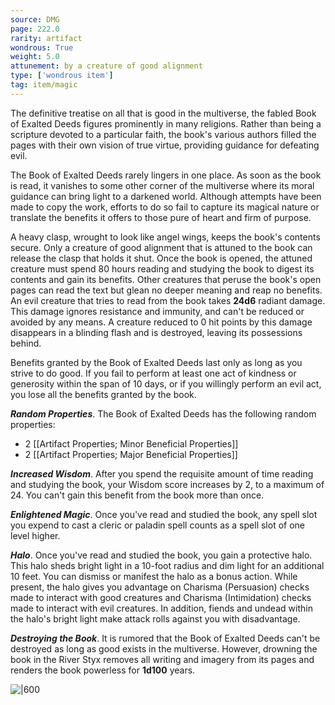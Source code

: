 ```yaml
---
source: DMG
page: 222.0
rarity: artifact
wondrous: True
weight: 5.0
attunement: by a creature of good alignment
type: ['wondrous item']
tag: item/magic
---
```


The definitive treatise on all that is good in the multiverse, the fabled Book of Exalted Deeds figures prominently in many religions. Rather than being a scripture devoted to a particular faith, the book's various authors filled the pages with their own vision of true virtue, providing guidance for defeating evil.

The Book of Exalted Deeds rarely lingers in one place. As soon as the book is read, it vanishes to some other corner of the multiverse where its moral guidance can bring light to a darkened world. Although attempts have been made to copy the work, efforts to do so fail to capture its magical nature or translate the benefits it offers to those pure of heart and firm of purpose.

A heavy clasp, wrought to look like angel wings, keeps the book's contents secure. Only a creature of good alignment that is attuned to the book can release the clasp that holds it shut. Once the book is opened, the attuned creature must spend 80 hours reading and studying the book to digest its contents and gain its benefits. Other creatures that peruse the book's open pages can read the text but glean no deeper meaning and reap no benefits. An evil creature that tries to read from the book takes **24d6** radiant damage. This damage ignores resistance and immunity, and can't be reduced or avoided by any means. A creature reduced to 0 hit points by this damage disappears in a blinding flash and is destroyed, leaving its possessions behind.

Benefits granted by the Book of Exalted Deeds last only as long as you strive to do good. If you fail to perform at least one act of kindness or generosity within the span of 10 days, or if you willingly perform an evil act, you lose all the benefits granted by the book.

**_Random Properties_**. The Book of Exalted Deeds has the following random properties:

- 2 [[Artifact Properties; Minor Beneficial Properties]]
- 2 [[Artifact Properties; Major Beneficial Properties]]

**_Increased Wisdom_**. After you spend the requisite amount of time reading and studying the book, your Wisdom score increases by 2, to a maximum of 24. You can't gain this benefit from the book more than once.

**_Enlightened Magic_**. Once you've read and studied the book, any spell slot you expend to cast a cleric or paladin spell counts as a spell slot of one level higher.

**_Halo_**. Once you've read and studied the book, you gain a protective halo. This halo sheds bright light in a 10-foot radius and dim light for an additional 10 feet. You can dismiss or manifest the halo as a bonus action. While present, the halo gives you advantage on Charisma (Persuasion) checks made to interact with good creatures and Charisma (Intimidation) checks made to interact with evil creatures. In addition, fiends and undead within the halo's bright light make attack rolls against you with disadvantage.

**_Destroying the Book_**. It is rumored that the Book of Exalted Deeds can't be destroyed as long as good exists in the multiverse. However, drowning the book in the River Styx removes all writing and imagery from its pages and renders the book powerless for **1d100** years.


![|600](https://5e.tools/img/items/DMG/Book%20of%20Exalted%20Deeds.jpg)